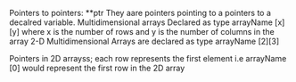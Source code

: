 Pointers to pointers: **ptr
They aare pointers pointing to a pointers to a decalred variable.
Multidimensional arrays
Declared as type arrayName [x][y] where x is the number of rows and y is the number of columns in the array
2-D Multidimensional Arrays are declared as 
type arrayName [2][3]

Pointers in 2D arrayss;
each row represents the first element i.e arrayName [0] would represent the first row in the 2D array
